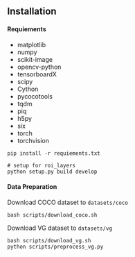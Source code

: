 ## Installation

#### Requiements
* matplotlib
* numpy
* scikit-image
* opencv-python
* tensorboardX
* scipy
* Cython
* pycocotools
* tqdm
* piq
* h5py 
* six
* torch
* torchvision
```
pip install -r requiements.txt

# setup for roi_layers
python setup.py build develop
```

#### Data Preparation
Download COCO dataset to `datasets/coco`
```
bash scripts/download_coco.sh
```
Download VG dataset to `datasets/vg`
```
bash scripts/download_vg.sh
python scripts/preprocess_vg.py
```
